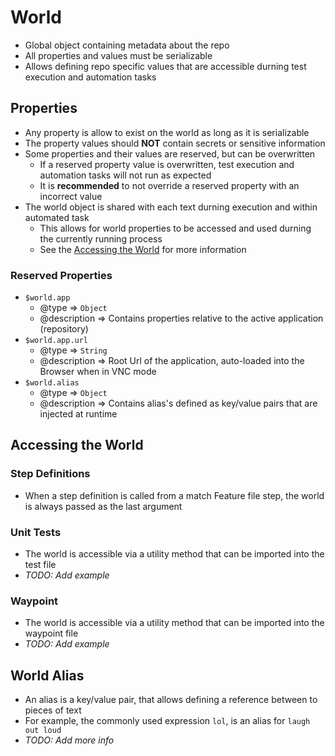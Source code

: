 # World

* Global object containing metadata about the repo
* All properties and values must be serializable
* Allows defining repo specific values that are accessible durning test execution and automation tasks 

## Properties

* Any property is allow to exist on the world as long as it is serializable
* The property values should **NOT** contain secrets or sensitive information
* Some properties and their values are reserved, but can be overwritten
  * If a reserved property value is overwritten, test execution and automation tasks will not run as expected
  * It is **recommended** to not override a reserved property with an incorrect value
* The world object is shared with each text durning execution and within automated task
  * This allows for world properties to be accessed and used durning the currently running process
  * See the [Accessing the World](#accessing-the-world) for more information

### Reserved Properties

* `$world.app`
  * @type => `Object`
  * @description => Contains properties relative to the active application (repository)
* `$world.app.url`
  * @type => `String`
  * @description => Root Url of the application, auto-loaded into the Browser when in VNC mode
* `$world.alias`
  * @type => `Object`
  * @description => Contains alias's defined as key/value pairs that are injected at runtime

## Accessing the World

### Step Definitions

* When a step definition is called from a match Feature file step, the world is always passed as the last argument

### Unit Tests

* The world is accessible via a utility method that can be imported into the test file
* *TODO: Add example*

### Waypoint

* The world is accessible via a utility method that can be imported into the waypoint file
* *TODO: Add example*

## World Alias

* An alias is a key/value pair, that allows defining a reference between to pieces of text
* For example, the commonly used expression `lol`, is an alias for `laugh out loud`
* *TODO: Add more info*
